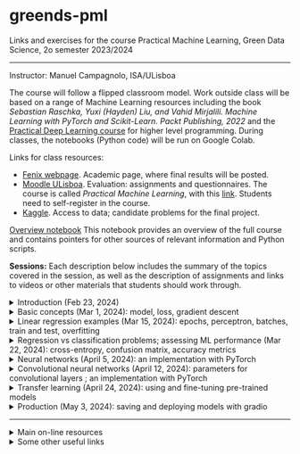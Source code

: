 # greends-pml
Links and exercises for the course Practical Machine Learning, Green Data Science, 2o semester 2023/2024

---
Instructor: Manuel Campagnolo, ISA/ULisboa

The course will follow a flipped classroom model. Work outside class will be based on a range of Machine Learning resources including the book *Sebastian Raschka, Yuxi (Hayden) Liu, and Vahid Mirjalili. Machine Learning with PyTorch and Scikit-Learn. Packt Publishing, 2022* and the [Practical Deep Learning course](https://course.fast.ai/) for higher level programming. During classes, the notebooks (Python code) will be run on Google Colab.

Links for class resources:
  - [Fenix webpage](https://fenix.isa.ulisboa.pt/courses/aaap-283463546570956). Academic page, where final results will be posted.
  - [Moodle ULisboa](https://elearning.ulisboa.pt/). Evaluation: assignments and questionnaires. The course is called *Practical Machine Learning*, with this [link](https://elearning.ulisboa.pt/course/view.php?id=8991). Students need to self-register in the course.
  - [Kaggle](https://www.kaggle.com/). Access to data; candidate problems for the final project.

[Overview notebook](https://github.com/isa-ulisboa/greends-pml/blob/main/ML_overview_with_examples.ipynb) This notebook provides an overview of the full course and contains pointers for other sources of relevant information and Python scripts.

**Sessions:** Each description below includes the summary of the topics covered in the session, as well as the description of assignments and links to videos or other materials that students should work through.

<details markdown="block">
<summary> Introduction (Feb 23, 2024) </summary>

The goal of the first class is to give an example of a complex machine learning problem that can easily be solved using freely available resources. The example uses the high level machine learning package `fastai`.

- Examples of input data for machine learning problems: tabular data, images, text. See *Iris data set* example with the notebook [iris_regression_classification.ipynb](iris_regression_classification.ipynb)
- Using Colab to run notebooks
- Notebook adapted for Colab from [https://github.com/fastai/course22](https://github.com/fastai/course22):
  - [Lesson1_00_is_it_a_bird_creating_a_model_from_your_own_data.ipynb](Lesson1_00_is_it_a_bird_creating_a_model_from_your_own_data.ipynb), where one builds a classifier for images of birds and forests.
- Assigments:
  - **Assignment #1**: Create notebook on Colab to download images (to a Google Drive folder) with some prompt (e.g. 'corn leaf'), using a library other than `fastai` (e.g. some library that relies on DuckDuckGo or some other search engine). Each student should create a video (2' maximum) describing their code and showing that it runs on Colab, and submit the video until next Wednesday, Feb 28.
  - Watch video: Lesson 1 of [Practical Deep Learning for Coders 2022](https://course.fast.ai/) 

</details>

<details markdown="block">
<summary> Basic concepts (Mar 1, 2024): model, loss, gradient descent </summary>

The goal of the following classes up to April 12 is to understand how deep learning models can be trained and used to solve regression and classification problems. We start by applying the machine learning approach to well-known statistical problems like linear regression to illustrate the stepwise approach followed in ML. We use synthetic data generated from a linear or quadratic regression, where one can control the underlying model and the amout of noise. Then, we consider the  `Iris` tabular data set with 4 explanatory variables and categorical label that can be one of three species.

- Discussion of the proposed solutions for the assignment of the previous class
- Basic concepts in Machine learning: model and *loss*, *gradient descent*, for a simple regression problem. See [Overview notebook](ML_overview_with_examples.ipynb) and see the code for a simple example with a quadratic function in notebook [Lesson3_edited_04-how-does-a-neural-net-really-work.ipynb](Lesson3_edited_04-how-does-a-neural-net-really-work.ipynb). This note book is adapted from the (Fastai 2022 course) [https://github.com/fastai/course22](https://github.com/fastai/course22-web/tree/master/Lessons).
- Assignment:
  - Watch video: [MIT Introduction to Deep Learning 6.S191, 2023 edition](https://www.youtube.com/watch?v=QDX-1M5Nj7s&list=PLtBw6njQRU-rwp5__7C0oIVt26ZgjG9NI&index=1&t=361s). There will be a questionnaire (**Questionnaire #2**) about some basic concepts discussed in the video. Contents: 11:33​ Why deep learning?; 14:48​ The perceptron; 20:06​ Perceptron example; 23:14​ From perceptrons to neural networks; 29:34​ Applying neural networks;  32:29​ Loss functions;  35:12​ Training and gradient descent; 40:25​ Backpropagation; 44:05​ Setting the learning rate; 48:09​ Batched gradient descent; 51:25​ Regularization: dropout and early stopping; 57:16​ Summary
- Suggestion: Adapt the code in the simple example with a quadratic function in notebook [Lesson3_edited_04-how-does-a-neural-net-really-work.ipynb](Lesson3_edited_04-how-does-a-neural-net-really-work.ipynb) to train a linear regression model $y=ax+b$ with just two parameters (instead of the three parameters of the quadratic function in the example). Compare the $a,b$ values that are obtained by
  - gradient descent after $N$ epochs considering the *MSE* (mean square error) loss function (instead of the *MAE* function in the example), with
  - the optimal ordinary least square linear regression coefficients that you can obtain for instance by fitting a `LinearRegression` with `scikit-learn`.

</details>

<details markdown="block">
<summary> Linear regression examples (Mar 15, 2024): epochs, perceptron, batches, train and test, overfitting</summary>

This session extends the previous class. We discuss some additional core ML concepts and we extend the approach to classification problems (discrete labels). The model (the *perceptron*) is still very simple and closely related to linear regression. 
  
- Discussion of the suggested assignment from last class
- Code for gradient descent using PyTorch; epochs and batches
- The perceptron and gradient descent: an `iris` data set example with animation
- Mini-batch example
- Train and test data; overfitting
- **Assignment #3**:
  1. adapt the `Perceptron` class in [Overview notebook](https://github.com/isa-ulisboa/greends-pml/blob/main/ML_overview_with_examples.ipynb) to address the two following goals. Describe the changes on the code and the effect of using mini-batches on the search of the best solution, as an alternative to stochastic gradient descent.
      - It uses mini-batches;
      - It computes and displays (on the animation, similarly to the iterations) the loss over a test set.
  2. Backup assignment (if the student is not able to do assignment #1 above).  Find a real data set adequate for a (simple or multiple) regression problem. Adapt the script based on `PyTorch` discussed in class an available in [Overview notebook](https://github.com/isa-ulisboa/greends-pml/blob/main/ML_overview_with_examples.ipynb) to solve the problem. Discuss the train and test losses plots along iterations and indicate what is  the best set of parameters (including number of epochs) that you found for the problem at hand.
  3. Each student should create a video (4' maximum for #1 and 3' maximum for 2#) and submit the video until next Thursday, Mar 21st, at noon.
</details>


<details markdown="block">
<summary> Regression vs classification problems; assessing ML performance (Mar 22, 2024): cross-entropy, confusion matrix, accuracy metrics</summary>

The main goal of this session is to understand how one can evaluate the accuracy of a classifier.
  
- Discussion of previous assignment from last class: example of gradient descent with mini batches for the `iris` data set;
- Perceptron and convergence; linearly separable sets
- Classification problems: scores and the *softmax* function; cross-entropy
- Assessing ML performance: confusion matrix, accuracy metrics
- Suggestion: watch the series of videos [https://www.3blue1brown.com/topics/neural-networks](https://www.3blue1brown.com/topics/neural-networks) which introduce neural networks in a pretty informal way, with very nice animations. The example that is used along the videos is from the `MNIST` database (Modified National Institute of Standards and Technology database), a large database of handwritten digits that is commonly used for training various image processing systems. Each example is a 28 by 28 image (784 pixels).
- **Assignment #4**:
  - Adapt the *Perceptron* code for the Iris data available in the [Overview notebook](https://github.com/isa-ulisboa/greends-pml/blob/main/ML_overview_with_examples.ipynb) to output the confusion matrix, using 20% of the data set for validation. Compute also the classification accuracy, precision, recall and F1-score for the solution.
  - Each student should create a video (3' maximum) and submit the video and the link to the GitHub repository and the file where the modified script is available.
  - Submission deadline: Thursday, March 28.
</details>

<details markdown="block">
<summary> Neural networks (April 5, 2024): an implementation with PyTorch</summary>

In this session we extend the *perceptron* to a more complex model with multiple layers, called a *neural network*. We discuss how a neural network can be created and trained with PyTorch. Two data sets are used to illustrate the construction: the tabular `Iris` data set that had been used before, and a more complex data set (`MNIST`) where examples are images, but at this point are read just as vectors of numbers in a similar tabular way to the `Iris` data set.
  
- Discussion of previous assignment;
- Neural networks with $n$ layers
- Model parameters: dropout, momentum, regularization, etc
- Examples with `Iris` and `MNIST` data sets.
- Suggestion: watch Data Umbrella [video](https://www.youtube.com/watch?v=B5GHmm3KN2A) with Sebastian Raschka, which is a friendly **Introduction to PyTorch tutorial**, that revisits many things that were discussed in class. Sebastian Raschka is a author of the books *Python Machine Learning 3rd Edition* and *Machine Learning with PyTorch and Scikit-Learn*. In this video, the NN model is a convolutional model to be applied to images, and therefore it has a feature extraction component (not yet discussed in class), followed by a multi layer perceptron component (already discussed in class). The additional feature extraction component that uses convolutions will be discussed in the next class, so the video is also a bit of an introduction to that.
- **Assignment #5**:
  - Adapt the *Script that implements a neural network with PyTorch (over the iris or mnist datasets)* code available on [Overview notebook](https://github.com/isa-ulisboa/greends-pml/blob/main/ML_overview_with_examples.ipynb) such that it is implemented with `TensorFlow` instead of `PyTorch`. Adjust the parameters to try to obtain a global accuracy close to 90% for the `MNIST` dataset. 
  - Each student should create a video (3' maximum) explaing which were the major changes that were made on the script and submit the video and the link to file in their GitHub repository where the modified script is available.
  - Submission deadline: Wednesday, April 10.
</details>

<details markdown="block">
<summary> Convolutional neural networks (April 12, 2024): parameters for convolutional layers ; an implementation with PyTorch</summary>

In this session, we improve on the model used in the previous session for the `MNIST` data set. Since the examples are images, it makes sense to explore the spatial context within each image. This can be done with convolutions over the images. Therefore, we add 2D-convolution and maxpool layers to the previous model and create a convolutional neural network using PyTorch.

- Improving the PyTorch code for NNs (making it more modular)
- Convolutional Neural networks
- Parameters: kernel, padding, stride, pooling
- Example of application for the `MNIST` data set.
- **Assignment #6**:
  - Adapt the *Script that implements a convolutional neural network with PyTorch over the mnist 8 by 8 practice data set* available on [Overview notebook](https://github.com/isa-ulisboa/greends-pml/blob/main/ML_overview_with_examples.ipynb) to classify images from the [CIFAR-10](https://www.kaggle.com/c/cifar-10/) data set which contains 60000 32 by 32 color images. You need to access/download the data and you need to adjust the model parameters for the input and hidden layers. The CIFAR-10 color images have 3 channels, H=32, and W=32. You are not supposed to use other pre-defined and pre-trained models as in many examples that you can find on-line. You're expected to adapt the model in the script. Getting a high accuracy is not a goal. The goal is to be able to adapt the code and explain in the video how you did it. Use a small number of epochs (start with only 5 perhaps) since training will take much longer than in the examples we have seen in class so far.
  - Each student should create a video (3' maximum) explaning which were the major changes that were made on the script and submit the video and the link to file in their GitHub repository where the modified script is available.
  - Submission deadline: Wednesday, April 24.
</details>

<details markdown="block">
<summary> Transfer learning (April 24, 2024): using and fine-tuning pre-trained models</summary>

We have seen how machine learning models are created and trained with PyTorch. However, when applying our model (e.g. a CNN) to a larger data set (e.f. CIFAR10) we encounter several problems like: 
1. the accuracy is low because the model is not good enough,
2. training from scratch requires a lot of computational resources.

Similarly to the first session (*Introduction*) where we discussed a short script using the high level package `fastai` to implement a pre-trained convolutional neural network and apply it to classify images downloaded from the internet, we will adapt the code we discussed earlier to read and improve a pre-trained model called `Resnet18`. Here, we will see how to access a pre-trained model in PyTorch, and fine-tuned it to our data set. This will address both concerns listed above.

- **Assignment #7** (identification of corn diseases):
  - Read carefully the notebook  (https://www.kaggle.com/code/emrearslan123/corn-leaf-disease-detection-with-resnet-pytorch) which classifies with high precision images of corn leaves into 4 classes: *Blight*, *Common_Rust*, *Gray_Leaf_Spot* and *Healthy*;
  - Implement that code or some similar code either on Colab or on your own machine and compare the your results with the results reported in the notebook for the same *corn diseases* data set; If you're not able to run it on GPU on Colab, you might try to run it on CPU on your own laptop/desktop for a few epochs;
  - You need to include an instruction in your code to save the model like `torch.save(model.state_dict(), "model.pth")` in the notebook above (or you can save it in a different format like the *pikkle* format with extension `.pkl`), so the trained model can be re-used later;
  - Create a video (3' approx) explaning the main novelties in the code in comparison to what has been already discussed in class and possibly the difficulties you ran into. Submit the video the link to your script either in your GitHub repository or on Colab; report your estimated precision (you can just copy/paste the output of `classification_report(test.targets, all_preds)`).
  - Submission deadline: Wednesday, May 1st.

</details>

<details markdown="block">
<summary> Production (May 3, 2024): saving and deploying models with gradio</summary>

- **Assignment #8**:
  - Create your own Hugging Face Place to deploy a classification model your created.
  - Each student should create a video (3' maximum) explaning how they saved their model, and how they used `gradio` for deployment, and the files and application in their Hugging Face Place. Submit the video and the link to the following files in their GitHub repository: (1) python code that creates and saves the model; (2) python script using gradio for the deployment; (3) URL of the Hugging Face Place where the model is deployed.
  - Submission deadline: Wednesday, May 1st.
</details>

---

<details markdown="block">
<summary> Main on-line resources </summary>

- PyTorch
  - Sebastian Raschka, Yuxi (Hayden) Liu, and Vahid Mirjalili. Machine Learning with PyTorch and Scikit-Learn. Packt Publishing, 2022. See the presentation [webpage](https://sebastianraschka.com/blog/2022/ml-pytorch-book.html) and [GitHub repository](https://github.com/rasbt/machine-learning-book)
- Fast.ai
  - The lessons (videos by Jeremy Howard) available at [Practical Deep Learning for Coders 2022](https://course.fast.ai/): (1) Getting started, (2) Deployment; (3) Neural net foundations; (4) Natural Language (NLP); (5) From-scratch model; (6) Random forests; (7) Collaborative filtering; (8) Convolutions (CNNs). Summaries of the lessons are also available on that website.
  - The notebooks for the 2022 course lessons, available at [https://github.com/fastai/course22](https://github.com/fastai/course22-web/tree/master/Lessons): look for lesson#.qmd file that lists the resources for the corresponding lesson. 
  - The online book [Deep Learning for Coders with Fastai and PyTorch: AI Applications Without a PhD](https://course.fast.ai/Resources/book.html). The examples on the book are not always the examples in the lessons. 
- Other Machine Learning resources:
  - [MIT 6.S191: Introduction to Deep Learning (2023)](https://www.youtube.com/playlist?list=PLtBw6njQRU-rwp5__7C0oIVt26ZgjG9NI)
  - [Stanford Lecture Collection  Convolutional Neural Networks for Visual Recognition (2017)](https://www.youtube.com/playlist?list=PL3FW7Lu3i5JvHM8ljYj-zLfQRF3EO8sYv) and [Notes for the Stanford course on Convolutional Neural Networks for Visual Recognition](https://cs231n.github.io/)
  - [Stanford Machine Learning Full Course led by Andrew Ng (2020)](https://www.youtube.com/playlist?list=PLoROMvodv4rMiGQp3WXShtMGgzqpfVfbU). Led by Andrew Ng, this course provides a broad introduction to machine learning and statistical pattern recognition. Topics include: supervised learning (generative/discriminative learning, parametric/non-parametric learning, neural networks, support vector machines); unsupervised learning (clustering, dimensionality reduction, kernel methods); learning theory (bias/variance tradeoffs, practical advice); reinforcement learning and adaptive control.
  - [Broderick: Machine Learning, MIT 6.036 Fall 2020](https://www.youtube.com/watch?v=ZOiBe-nrmc4); [Full lecture information and slides](http://tamarabroderick.com/ml.html)

</details>
 
<details markdown="block">
<summary> Some other useful links </summary>

- [fastai documentation](https://docs.fast.ai/)
- [AIquizzes](https://aiquizzes.com/)
- [Harvard CS50 : Introduction to Programming with Python free course](https://pll.harvard.edu/course/cs50s-introduction-programming-python)
- [Walk with Fastai free version tutorial](https://walkwithfastai.com/)
- [https://pytorch.org/tutorials/](https://pytorch.org/tutorials/)

</details>
